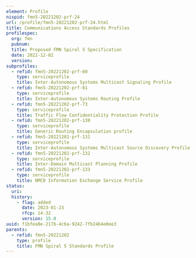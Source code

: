```yaml
---
element: Profile
nispid: fmn5-20221202-prf-24
url: /profile/fmn5-20221202-prf-24.html
title: Communications Access Standards Profiles
profilespec:
  org: fmn
  pubnum: 
  title: Proposed FMN Spiral 5 Specification
  date: 2022-12-02
  version: 
subprofiles:
  - refid: fmn5-20221202-prf-60
    type: serviceprofile
    title: Inter-Autonomous Systems Multicast Signaling Profile
  - refid: fmn5-20221202-prf-61
    type: serviceprofile
    title: Inter-Autonomous Systems Routing Profile
  - refid: fmn5-20221202-prf-73
    type: serviceprofile
    title: Traffic Flow Confidentiality Protection Profile
  - refid: fmn5-20221202-prf-130
    type: serviceprofile
    title: Generic Routing Encapsulation profile
  - refid: fmn5-20221202-prf-131
    type: serviceprofile
    title: Inter-Autonomous Systems Multicast Source Discovery Profile
  - refid: fmn5-20221202-prf-132
    type: serviceprofile
    title: Inter-Domain Multicast Planning Profile
  - refid: fmn5-20221202-prf-133
    type: serviceprofile
    title: NMCD Information Exchange Service Profile
status:
  uri: 
  history: 
    - flag: added
      date: 2023-01-23
      rfcp: 14-32
      version: 15.0
uuid: f1bfea0e-217b-4c6a-9242-7fb24b4e0ee3
parents:
  - refid: fmn5-20221202
    type: profile
    title: FMN Spiral 5 Standards Profile
---
```

